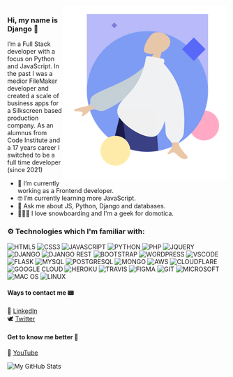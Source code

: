 <img align="right" src="https://github.com/D1ang/D1ang/blob/master/badge.png" alt="Illustration of Django" width=376px height=400px/>

### Hi, my name is Django 👋

I’m a Full Stack developer with a focus on Python and JavaScript. In the past I was a medior FileMaker developer and created a scale of business apps for a Silkscreen based production company. As an alumnus from Code Institute and a 17 years career I switched to be a full time developer (since 2021)

- 📱  I’m currently working as a Frontend developer.
- 🤓  I’m currently learning more JavaScript.
- 💬  Ask me about JS, Python, Django and databases.
- 🚴🏽‍♀️  I love snowboarding and I'm a geek for domotica.

### :gear: Technologies which I'm familiar with:
![HTML5](https://img.shields.io/badge/HTML5%20-%23E34F26.svg?&style=for-the-badge&logo=HTML5&logoColor=FFFFFF)
![CSS3](https://img.shields.io/badge/CSS3%20-%231572B6.svg?&style=for-the-badge&logo=CSS3&logoColor=FFFFFF)
![JAVASCRIPT](https://img.shields.io/badge/JavaScript%20-%23323330.svg?&style=for-the-badge&logo=JavaScript&logoColor=F7DF1E)
![PYTHON](https://img.shields.io/badge/Python-3776AB?style=for-the-badge&logo=python&logoColor=white)
![PHP](https://img.shields.io/badge/PHP-777BB4?style=for-the-badge&logo=php&logoColor=white)
![JQUERY](https://img.shields.io/badge/jQuery-0769AD?style=for-the-badge&logo=jquery&logoColor=white)
![DJANGO](https://img.shields.io/badge/Django-092E20?style=for-the-badge&logo=django&logoColor=white)
![DJANGO REST](https://img.shields.io/badge/django%20rest-ff1709?style=for-the-badge&logo=django&logoColor=white)
![BOOTSTRAP](https://img.shields.io/badge/Bootstrap%20-%23563D7C.svg?&style=for-the-badge&logo=Bootstrap&logoColor=FFFFFF)
![WORDPRESS](https://img.shields.io/badge/Wordpress-21759B?style=for-the-badge&logo=wordpress&logoColor=white)
![VSCODE](https://img.shields.io/badge/VSCode%20-%232B2B30.svg?&style=for-the-badge&logo=Visual%20Studio%20Code&logoColor=007ACC)
![FLASK](https://img.shields.io/badge/Flask-000000?style=for-the-badge&logo=flask&logoColor=white)
![MYSQL](https://img.shields.io/badge/MySQL-00000F?style=for-the-badge&logo=mysql&logoColor=white)
![POSTGRESQL](https://img.shields.io/badge/PostgreSQL-316192?style=for-the-badge&logo=postgresql&logoColor=white)
![MONGO](https://img.shields.io/badge/MongoDB-4EA94B?style=for-the-badge&logo=mongodb&logoColor=white)
![AWS](https://img.shields.io/badge/Amazon_AWS-232F3E?style=for-the-badge&logo=amazon-aws&logoColor=white)
![CLOUDFLARE](https://img.shields.io/badge/Cloudflare-F38020?style=for-the-badge&logo=Cloudflare&logoColor=white)
![GOOGLE CLOUD](https://img.shields.io/badge/Google_Cloud-4285F4?style=for-the-badge&logo=google-cloud&logoColor=white)
![HEROKU](https://img.shields.io/badge/Heroku-430098?style=for-the-badge&logo=heroku&logoColor=white)
![TRAVIS](https://img.shields.io/badge/travis_CI-3EAAAF?style=for-the-badge&logo=travisci&logoColor=white)
![FIGMA](https://img.shields.io/badge/Figma-F24E1E?style=for-the-badge&logo=figma&logoColor=white)
![GIT](https://img.shields.io/badge/GIT-E44C30?style=for-the-badge&logo=git&logoColor=white)
![MICROSOFT](https://img.shields.io/badge/Microsoft-666666?style=for-the-badge&logo=microsoft&logoColor=white)
![MAC OS](https://img.shields.io/badge/mac%20os-000000?style=for-the-badge&logo=apple&logoColor=white)
![LINUX](https://img.shields.io/badge/Linux-FCC624?style=for-the-badge&logo=linux&logoColor=black)

#### Ways to contact me :pager:
:handshake: [LinkedIn](https://www.linkedin.com/in/django-heimgartner/)<br>
:dove: [Twitter](https://twitter.com/https://twitter.com/Hey_Djang)

#### Get to know me better :raising_hand:
:movie_camera: [YouTube](https://www.youtube.com/channel/UCjRCFNiNSblFq7TlSVw-gKw)<br>

<img alt="My GitHub Stats" src="https://github-readme-stats.vercel.app/api?username=D1ang&show_icons=true&hide_border=true" />
